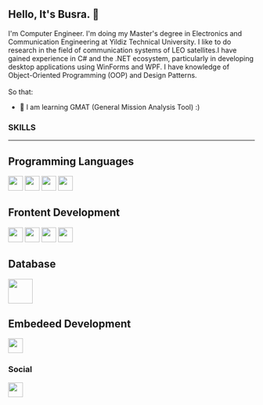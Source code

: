## Hello, It's Busra. 👋

I'm Computer Engineer. I'm doing my Master's degree in Electronics and Communication Engineering at Yildiz Technical University. I like to do research in the field of communication systems of LEO satellites.I have gained experience in C# and the .NET ecosystem, particularly in developing desktop applications using WinForms and WPF. I have knowledge of Object-Oriented Programming (OOP) and Design Patterns.
<br>
<br> So that: 
- 🔭 I am learning GMAT (General Mission Analysis Tool) :)
### SKILLS <hr/>
## Programming Languages
<img src="https://cdn.worldvectorlogo.com/logos/c--4.svg" style="width:30px;height:30px"><img/>
<img src="https://cdn.worldvectorlogo.com/logos/c-1.svg" style="width:30px;height:30px"><img/>
<img src="https://cdn.worldvectorlogo.com/logos/c.svg" style="width:30px;height:30px"><img/>
<img src="https://cdn.worldvectorlogo.com/logos/logo-javascript.svg" style="width:30px;height:30px">

## Frontent Development
<img src="https://cdn.worldvectorlogo.com/logos/css-3.svg" style="width:30px;height:30px"><img/>
<img src="https://cdn.worldvectorlogo.com/logos/html-1.svg" style="width:30px;height:30px"><img/>
<img src="https://cdn.worldvectorlogo.com/logos/bootstrap-5-1.svg" style="width:30px;height:30px"><img/>
<img src="https://cdn.worldvectorlogo.com/logos/react-2.svg" style="width:30px;height:30px"><img/>
## Database

<img src="https://cdn.worldvectorlogo.com/logos/microsoft-sql-server-1.svg" style="width:50px;height:50px"><img/>

## Embedeed Development
<img src="https://cdn.worldvectorlogo.com/logos/react-2.svg" style="width:30px;height:30px"><img/>
### Social
<img src="https://cdn-icons-png.flaticon.com/128/270/270798.png" style="width:30px;height:30px" href="https://github.com/busraydinn"><img/>
 

